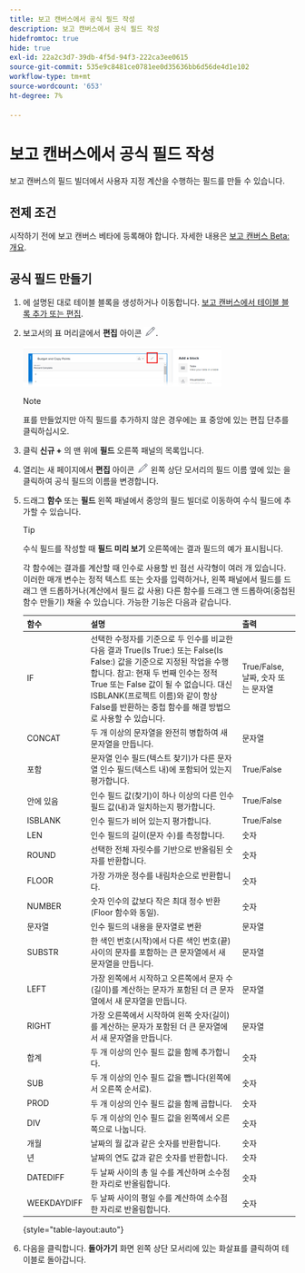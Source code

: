 ```yaml
---
title: 보고 캔버스에서 공식 필드 작성
description: 보고 캔버스에서 공식 필드 작성
hidefromtoc: true
hide: true
exl-id: 22a2c3d7-39db-4f5d-94f3-222ca3ee0615
source-git-commit: 535e9c8481ce0781ee0d35636bb6d56de4d1e102
workflow-type: tm+mt
source-wordcount: '653'
ht-degree: 7%

---
```


# 보고 캔버스에서 공식 필드 작성

보고 캔버스의 필드 빌더에서 사용자 지정 계산을 수행하는 필드를 만들 수 있습니다.

## 전제 조건

시작하기 전에 보고 캔버스 베타에 등록해야 합니다. 자세한 내용은 [보고 캔버스 Beta: 개요](/help/quicksilver/product-announcements/betas/canvas-dashboards-beta/reporting-canvas-beta-overview.md).

## 공식 필드 만들기

1. 에 설명된 대로 테이블 블록을 생성하거나 이동합니다. [보고 캔버스에서 테이블 블록 추가 또는 편집](../../../reports-and-dashboards/reporting-canvas/table-blocks/add-or-edit-report-table.md).
1. 보고서의 표 머리글에서 **편집** 아이콘 ![](assets/edit-icon.png).

   ![](assets/edit-icon-table-header-350x71.png)

   >[!NOTE]
   >
   >표를 만들었지만 아직 필드를 추가하지 않은 경우에는 표 중앙에 있는 편집 단추를 클릭하십시오.

1. 클릭 **신규 +** 의 맨 위에 **필드** 오른쪽 패널의 목록입니다.
1. 열리는 새 페이지에서 **편집** 아이콘 ![](assets/edit-icon.png) 왼쪽 상단 모서리의 필드 이름 옆에 있는 을 클릭하여 공식 필드의 이름을 변경합니다.
1. 드래그 **함수** 또는 **필드** 왼쪽 패널에서 중앙의 필드 빌더로 이동하여 수식 필드에 추가할 수 있습니다.


   >[!TIP]
   >
   >수식 필드를 작성할 때 **필드 미리 보기** 오른쪽에는 결과 필드의 예가 표시됩니다.

   각 함수에는 결과를 계산할 때 인수로 사용할 빈 점선 사각형이 여러 개 있습니다. 이러한 매개 변수는 정적 텍스트 또는 숫자를 입력하거나, 왼쪽 패널에서 필드를 드래그 앤 드롭하거나(계산에서 필드 값 사용) 다른 함수를 드래그 앤 드롭하여(중첩된 함수 만들기) 채울 수 있습니다. 가능한 기능은 다음과 같습니다.

   | 함수 | 설명 | 출력 |
   |---|---|---|
   | IF | 선택한 수정자를 기준으로 두 인수를 비교한 다음 결과 True(Is True:) 또는 False(Is False:) 값을 기준으로 지정된 작업을 수행합니다. 참고: 현재 두 번째 인수는 정적 True 또는 False 값이 될 수 없습니다. 대신 ISBLANK(프로젝트 이름)와 같이 항상 False를 반환하는 중첩 함수를 해결 방법으로 사용할 수 있습니다. | True/False, 날짜, 숫자 또는 문자열 |
   | CONCAT | 두 개 이상의 문자열을 완전히 병합하여 새 문자열을 만듭니다. | 문자열 |
   | 포함 | 문자열 인수 필드(텍스트 찾기)가 다른 문자열 인수 필드(텍스트 내)에 포함되어 있는지 평가합니다. | True/False |
   | 안에 있음 | 인수 필드 값(찾기)이 하나 이상의 다른 인수 필드 값(내)과 일치하는지 평가합니다. | True/False |
   | ISBLANK | 인수 필드가 비어 있는지 평가합니다. | True/False |
   | LEN | 인수 필드의 길이(문자 수)를 측정합니다. | 숫자 |
   | ROUND | 선택한 전체 자릿수를 기반으로 반올림된 숫자를 반환합니다. | 숫자 |
   | FLOOR | 가장 가까운 정수를 내림차순으로 반환합니다. | 숫자 |
   | NUMBER | 숫자 인수의 값보다 작은 최대 정수 반환(Floor 함수와 동일). | 숫자 |
   | 문자열 | 인수 필드의 내용을 문자열로 변환 | 문자열 |
   | SUBSTR | 한 색인 번호(시작)에서 다른 색인 번호(끝) 사이의 문자를 포함하는 큰 문자열에서 새 문자열을 만듭니다. | 문자열 |
   | LEFT | 가장 왼쪽에서 시작하고 오른쪽에서 문자 수(길이)를 계산하는 문자가 포함된 더 큰 문자열에서 새 문자열을 만듭니다. | 문자열 |
   | RIGHT | 가장 오른쪽에서 시작하여 왼쪽 숫자(길이)를 계산하는 문자가 포함된 더 큰 문자열에서 새 문자열을 만듭니다. | 문자열 |
   | 합계 | 두 개 이상의 인수 필드 값을 함께 추가합니다. | 숫자 |
   | SUB | 두 개 이상의 인수 필드 값을 뺍니다(왼쪽에서 오른쪽 순서로). | 숫자 |
   | PROD | 두 개 이상의 인수 필드 값을 함께 곱합니다. | 숫자 |
   | DIV | 두 개 이상의 인수 필드 값을 왼쪽에서 오른쪽으로 나눕니다. | 숫자 |
   | 개월 | 날짜의 월 값과 같은 숫자를 반환합니다. | 숫자 |
   | 년 | 날짜의 연도 값과 같은 숫자를 반환합니다. | 숫자 |
   | DATEDIFF | 두 날짜 사이의 총 일 수를 계산하며 소수점 한 자리로 반올림합니다. | 숫자 |
   | WEEKDAYDIFF | 두 날짜 사이의 평일 수를 계산하여 소수점 한 자리로 반올림합니다. | 숫자 |

   {style="table-layout:auto"}

1. 다음을 클릭합니다. **돌아가기** 화면 왼쪽 상단 모서리에 있는 화살표를 클릭하여 테이블로 돌아갑니다.
